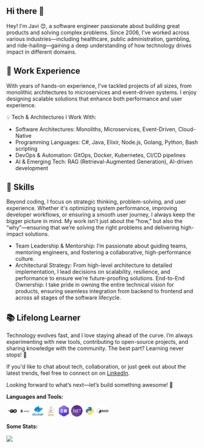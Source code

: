 ## Hi there 👋

Hey! I'm Javi 😊, a software engineer passionate about building great products and solving complex problems. Since 2006, I've worked across various industries—including healthcare, public administration, gambling, and ride-hailing—gaining a deep understanding of how technology drives impact in different domains.

## 💼 Work Experience

With years of hands-on experience, I've tackled projects of all sizes, from monolithic architectures to microservices and event-driven systems. I enjoy designing scalable solutions that enhance both performance and user experience.

💡 Tech & Architectures I Work With:
- Software Architectures: Monoliths, Microservices, Event-Driven, Cloud-Native
- Programming Languages: C#, Java, Elixir, Node.js, Golang, Python, Bash scripting
- DevOps & Automation: GitOps, Docker, Kubernetes, CI/CD pipelines
- AI & Emerging Tech: RAG (Retrieval-Augmented Generation), AI-driven development


## 🔧 Skills

Beyond coding, I focus on strategic thinking, problem-solving, and user experience. Whether it's optimizing system performance, improving developer workflows, or ensuring a smooth user journey, I always keep the bigger picture in mind.
My work isn’t just about the “how,” but also the “why”—ensuring that we’re solving the right problems and delivering high-impact solutions.

- Team Leadership & Mentorship: I’m passionate about guiding teams, mentoring engineers, and fostering a collaborative, high-performance culture.
- Architectural Strategy: From high-level architecture to detailed implementation, I lead decisions on scalability, resilience, and performance to ensure we’re future-proofing solutions.
End-to-End Ownership: I take pride in owning the entire technical vision for products, ensuring seamless integration from backend to frontend and across all stages of the software lifecycle.

## 📚 Lifelong Learner

Technology evolves fast, and I love staying ahead of the curve. I’m always experimenting with new tools, contributing to open-source projects, and sharing knowledge with the community. The best part? Learning never stops! 🚀

If you'd like to chat about tech, collaboration, or just geek out about the latest trends, feel free to connect on  on [LinkedIn](https://www.linkedin.com/in/javier-solana-huertas-1156a99). 

Looking forward to what’s next—let’s build something awesome! 💪


**Languages and Tools:**  

<p> <img height="30" width="30" src="https://raw.githubusercontent.com/github/explore/80688e429a7d4ef2fca1e82350fe8e3517d3494d/topics/go/go.png"> <img height="30" width="30" src="https://raw.githubusercontent.com/github/explore/80688e429a7d4ef2fca1e82350fe8e3517d3494d/topics/elixir/elixir.png"> <img height="30" width="30" src="https://raw.githubusercontent.com/github/explore/80688e429a7d4ef2fca1e82350fe8e3517d3494d/topics/docker/docker.png"> <img height="30" width="30" src="https://raw.githubusercontent.com/github/explore/d106aa3f6fa091ab80ab5c8cf0d931baff3caaea/topics/java/java.png"> <img height="30" width="30" src="https://raw.githubusercontent.com/github/explore/d106aa3f6fa091ab80ab5c8cf0d931baff3caaea/topics/csharp/csharp.png"> <img height="30" width="30" src="https://raw.githubusercontent.com/github/explore/d106aa3f6fa091ab80ab5c8cf0d931baff3caaea/topics/dotnet/dotnet.png"> <img height="30" width="30" src="https://raw.githubusercontent.com/github/explore/80688e429a7d4ef2fca1e82350fe8e3517d3494d/topics/python/python.png"> <img height="30" width="30" src="https://raw.githubusercontent.com/github/explore/80688e429a7d4ef2fca1e82350fe8e3517d3494d/topics/bash/bash.png"> </p>

**Some Stats:**  

<a href="https://github.com/jsolana/jsolana">
  <img align="center" src="https://github-readme-stats.vercel.app/api/top-langs/?username=jsolana&layout=compact&size_weight=0.5&count_weight=0.5" />
</a>
